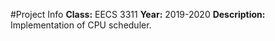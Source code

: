 #Project Info
**Class:** EECS 3311
**Year:** 2019-2020
**Description:** Implementation of CPU scheduler.

